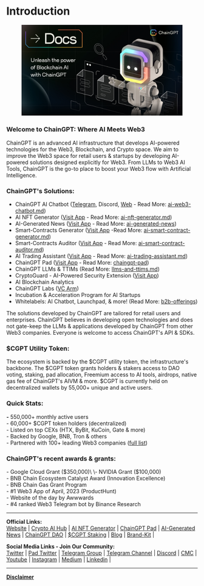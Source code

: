 # Introduction

<figure><img src=".gitbook/assets/9.png" alt=""><figcaption></figcaption></figure>

### **Welcome to ChainGPT: Where AI Meets Web3**

ChainGPT is an advanced AI infrastructure that develops AI-powered technologies for the Web3, Blockchain, and Crypto space. We aim to improve the Web3 space for retail users & startups by developing AI-powered solutions designed explicitly for Web3. From LLMs to Web3 AI Tools, ChainGPT is the go-to place to boost your Web3 flow with Artificial Intelligence.

### **ChainGPT's Solutions:**

* ChainGPT AI Chatbot ([Telegram](https://t.me/chaingptai_bot), Discord, [Web](https://app.gitbook.com/o/fTvkvEH3C5Wk9LTutCYV/s/rfpYYsoCgHxbOIGhZ3WU/) - Read More: [ai-web3-chatbot.md](the-ecosystem/ai-tools-and-applications/ai-generated-news/ai-web3-chatbot.md "mention"))
* AI NFT Generator ([Visit App](https://nft.chaingpt.org) - Read More: [ai-nft-generator.md](the-ecosystem/ai-tools-and-applications/ai-nft-generator.md "mention"))
* AI-Generated News ([Visit App](https://app.chaingpt.org/news) - Read More: [ai-generated-news](the-ecosystem/ai-tools-and-applications/ai-generated-news/ "mention"))
* Smart-Contracts Generator ([Visit App](https://app.chaingpt.org) -Read More: [ai-smart-contract-generator.md](the-ecosystem/ai-tools-and-applications/ai-smart-contract-generator.md "mention"))
* Smart-Contracts Auditor ([Visit App](https://app.chaingpt.org) - Read More: [ai-smart-contract-auditor.md](the-ecosystem/ai-tools-and-applications/ai-smart-contract-auditor.md "mention"))
* AI Trading Assistant ([Visit App](https://app.chaingpt.org) - Read More: [ai-trading-assistant.md](the-ecosystem/ai-tools-and-applications/ai-trading-assistant.md "mention"))
* ChainGPT Pad ([Visit App](https://pad.chaingpt.org) - Read More: [chaingpt-pad](the-ecosystem/chaingpt-pad/ "mention"))
* ChainGPT LLMs & TTIMs (Read More: [llms-and-ttims.md](the-ecosystem/llms-and-ttims.md "mention"))
* CryptoGuard - AI-Powered Security Extension ([Visit App](https://cryptoguard.ai))
* AI Blockchain Analytics
* ChainGPT Labs ([VC Arm](https://labs.chaingpt.org))
* Incubation & Acceleration Program for AI Startups
* Whitelabels: AI Chatbot, Launchpad, & more! (Read More: [b2b-offerings](misc/b2b-offerings/ "mention"))

The solutions developed by ChainGPT are tailored for retail users and enterprises. ChainGPT believes in developing open technologies and does not gate-keep the LLMs & applications developed by ChainGPT from other Web3 companies. Everyone is welcome to access ChainGPT's API & SDKs.

### **$CGPT Utility Token:**

The ecosystem is backed by the $CGPT utility token, the infrastructure's backbone. The $CGPT token grants holders & stakers access to DAO voting, staking, pad allocation, Freemium access to AI tools, airdrops, native gas fee of ChainGPT's AIVM & more. $CGPT is currently held on decentralized wallets by 55,000+ unique and active users.

### **Quick Stats:**

**-** 550,000+ monthly active users\
\- 60,000+ $CGPT token holders (decentralized)\
\- Listed on top CEXs (HTX, ByBit, KuCoin, Gate & more) \
\- Backed by Google, BNB, Tron & others\
\- Partnered with 100+ leading Web3 companies ([full list](https://www.chaingpt.org/#team))

### **ChainGPT's recent awards & grants:**

\- Google Cloud Grant ($350,000)\
\- NVIDIA Grant ($100,000)\
\- BNB Chain Ecosystem Catalyst Award (Innovation Excellence)\
\- BNB Chain Gas Grant Program\
\- #1 Web3 App of April, 2023 (ProductHunt)\
\- Website of the day by Awwwards\
\- #4 ranked Web3 Telegram bot by Binance Research

***

**Official Links:**\
[Website](https://www.chaingpt.org/) | [Crypto AI Hub](https://app.chaingpt.org/) | [AI NFT Generator](https://nft.chaingpt.org/) | [ChainGPT Pad](https://pad.chaingpt.org/) | [AI-Generated News](https://app.chaingpt.org/news) | [ChainGPT DAO](https://dao.chaingpt.org/) | [$CGPT Staking](https://staking.chaingpt.org/) | [Blog](https://www.chaingpt.org/blog) | [Brand-Kit](https://www.chaingpt.org/brand-kit) |&#x20;

**Social Media Links - Join Our Community:**\
[Twitter](https://twitter.com/Chain_GPT) | [Pad Twitter](https://twitter.com/chaingpt_pad) | [Telegram Group](https://t.me/chaingpt) | [Telegram Channel](https://t.me/chaingptnews) | [Discord](https://discord.gg/chaingpt) | [CMC](https://coinmarketcap.com/community/profile/ChainGPT/) | [Youtube](https://www.youtube.com/@ChainGPT) | [Instagram](https://instagram.com/ChainGPTAI) | [Medium](https://medium.com/@chaingpt) | [Linkedin](https://www.linkedin.com/company/chaingpt) |

***

[**Disclaimer**](misc/legal-docs/disclaimer.md)
